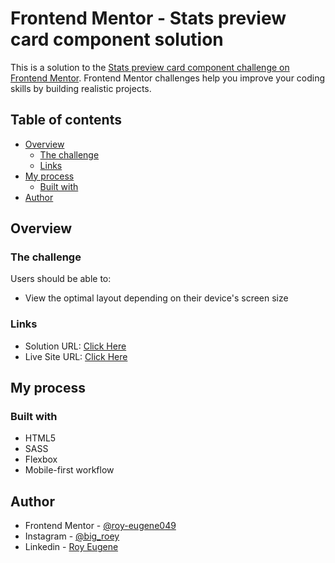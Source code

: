 # Frontend Mentor - Stats preview card component solution

This is a solution to the [Stats preview card component challenge on Frontend Mentor](https://www.frontendmentor.io/challenges/stats-preview-card-component-8JqbgoU62). Frontend Mentor challenges help you improve your coding skills by building realistic projects. 

## Table of contents

- [Overview](#overview)
  - [The challenge](#the-challenge)
  - [Links](#links)
- [My process](#my-process)
  - [Built with](#built-with)
- [Author](#author)

## Overview

### The challenge

Users should be able to:

- View the optimal layout depending on their device's screen size


### Links

- Solution URL: [Click Here]()
- Live Site URL: [Click Here]()

## My process

### Built with

- HTML5
- SASS
- Flexbox
- Mobile-first workflow

## Author

- Frontend Mentor - [@roy-eugene049](https://www.frontendmentor.io/profile/roy-eugene049)
- Instagram - [@big_roey](https://www.instagram.com/big_roey/)
- Linkedin - [Roy Eugene](https://www.linkedin.com/in/roy-eugene-2a1a361b4/)
